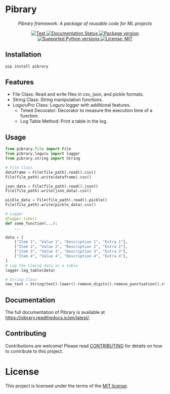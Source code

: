 # Pibrary

<p align="center">
    <em>Pibrary framework: A package of reusable code for ML projects</em>
</p>
<p align="center">
    <a href="https://github.com/connectwithprakash/pibrary/actions?query=workflow%3ATest+event%3Apush+branch%3Amain" target="_blank">
        <img src="https://github.com/connectwithprakash/pibrary/workflows/Test/badge.svg?event=push&branch=main" alt="Test">
    </a>
    <a href='https://pibrary.readthedocs.io/en/latest/?badge=latest'>
        <img src='https://readthedocs.org/projects/pibrary/badge/?version=latest' alt='Documentation Status' />
    </a>
    <a href="https://pypi.org/project/pibrary" target="_blank">
        <img src="https://img.shields.io/pypi/v/pibrary?color=%2334D058&label=pypi%20package" alt="Package version">
    </a>
    <a href="https://pypi.org/project/pibrary" target="_blank">
        <img src="https://img.shields.io/pypi/pyversions/pibrary.svg?color=%2334D058" alt="Supported Python versions">
    </a>
    <a href="https://opensource.org/licenses/MIT" target="_blank">
        <img src="https://img.shields.io/badge/License-MIT-yellow.svg" alt="License: MIT">
    </a>
</p>

## Installation

```bash
pip install pibrary
```

## Features
- File Class: Read and write files in csv, json, and pickle formats.
- String Class: String manipulation functions.
- LoguruPro Class: Loguru logger with additional features.
    - Timeit Decorator: Decorator to measure the execution time of a function.
    - Log Table Method: Print a table in the log.

## Usage
```python
from pibrary.file import File
from pibrary.loguru import logger
from pibrary.string import String

# File Class
dataframe = File(file_path).read().csv()
File(file_path).write(dataframe).csv()

json_data = File(file_path).read().json()
File(file_path).write(json_data).csv()

pickle_data = File(file_path).read().pickle()
File(file_path).write(pickle_data).csv()

# Logger
@logger.timeit
def some_function(...):
    ...

data = [
    ["Item 1", "Value 1", "Description 1", "Extra 1"],
    ["Item 2", "Value 2", "Description 2", "Extra 2"],
    ["Item 3", "Value 3", "Description 3", "Extra 3"],
    ["Item 4", "Value 4", "Description 4", "Extra 4"],
]
# Log the timing data as a table
logger.log_table(data)

# String Class
new_text = String(text).lower().remove_digits().remove_punctuation().strip()
```

## Documentation

The full documentation of Pibrary is available at https://pibrary.readthedocs.io/en/latest/.

## Contributing
Contributions are welcome! Please read [CONTRIBUTING](CONTRIBUTING) for details on how to contribute to this project.


# License
This project is licensed under the terms of the [MIT license](LICENSE).
